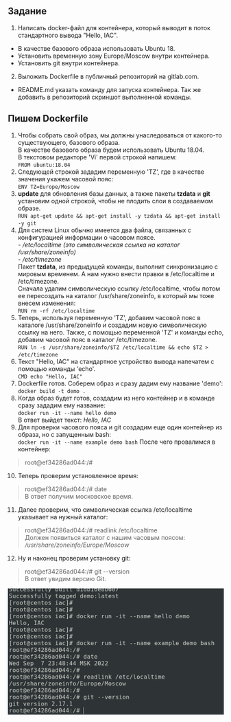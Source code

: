 ## Задание  
1. Написать docker-файл для контейнера, который выводит в поток стандартного вывода "Hello, IAC".  
- В качестве базового образа использовать Ubuntu 18.  
- Установить временную зону Europe/Moscow внутри контейнера.  
- Установить git внутри контейнера.  

2. Выложить Dockerfile в публичный репозиторий на gitlab.com.  
- README.md указать команду для запуска контейнера. Так же добавить в репозиторий скриншот выполненной команды.  

## Пишем Dockerfile 
1. Чтобы собрать свой образ, мы должны унаследоваться от какого-то существующего, базового  образа.  
В качестве базового образа будем использовать Ubuntu 18.04.  
В текстовом редакторе 'Vi' первой строкой напишем:  
`FROM ubuntu:18.04`  
2. Следующей строкой зададим переменную 'TZ', где в качестве значения укажем часовой пояс:  
`ENV TZ=Europe/Moscow`  
3. **update** для обновления базы данных, а также пакеты **tzdata** и **git** установим одной строкой, чтобы не плодить слои в создаваемом образе.  
`RUN apt-get update && apt-get install -y tzdata && apt-get install -y git`  
4. Для систем Linux обычно имеется два файла, связанных с конфигурацией информации о часовом поясе.  
\- */etc/localtime (это символическая ссылка на каталог /usr/share/zoneinfo)*  
\- */etc/timezone*  
Пакет **tzdata**, из предыдущей команды, выполнит синхронизацию с мировым временем. А нам нужно внести правки в /etc/localtime и /etc/timezone.  
Сначала удалим символическую ссылку /etc/localtime, чтобы потом ее пересоздать на каталог /usr/share/zoneinfo, в который мы тоже внесем изменения:  
`RUN rm -rf /etc/localtime`  
5. Теперь, используя переменную 'TZ', добавим часовой пояс в каталоге /usr/share/zoneinfo и создадим новую символическую ссылку на него. Также, с помощью переменной 'TZ' и команды echo, добавим часовой пояс в каталог /etc/timezone.  
`RUN ln -s /usr/share/zoneinfo/$TZ /etc/localtime && echo $TZ > /etc/timezone`  
6. Текст "Hello, IAC" на стандартное устройство вывода напечатем с помощью команды 'echo'.  
`CMD echo "Hello, IAC"`  
7. Dockerfile готов. Соберем образ и сразу дадим ему название 'demo':  
`docker build -t demo .`    
8. Когда образ будет готов, создадим из него контейнер и в команде сразу зададим ему название:  
`docker run -it --name hello demo`    
В ответ выйдет текст: *Hello, IAC*  
9. Для проверки часового пояса и git создадим еще один контейнер из образа, но с запущенным bash:    
`docker run -it --name example demo bash` 
После чего провалимся в контейнер:  
> root@ef34286ad044:/# 
10. Теперь проверим установленное время:  
> root@ef34286ad044:/# date  
В ответ получим московское время.  
11. Далее проверим, что символическая ссылка /etc/localtime указывает на нужный каталог:  
> root@ef34286ad044:/# readlink /etc/localtime  
Должен появиться каталог с нашим часовым поясом: */usr/share/zoneinfo/Europe/Moscow*  
12. Ну и наконец проверим установку git:  
> root@ef34286ad044:/# git --version  
В ответ увидим версию Git.  


![](https://github.com/remizovk/test_iac/blob/206c69a5ab6a99246596204269aefa84f3b26c7c/Screenshot%20from%202022-09-07%2023-50-20.png)
